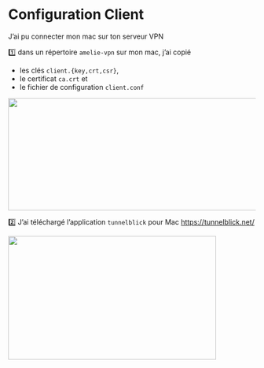 # Configuration Client

J’ai pu connecter mon mac sur ton serveur VPN
 
:one: dans un répertoire `amelie-vpn` sur mon mac, j’ai copié 
* les clés `client.{key,crt,csr}`, 
* le certificat `ca.crt` et 
* le fichier de configuration `client.conf` 

<image src ="images/image001.png" width="561" height="228"></image>

:two: J’ai téléchargé l’application `tunnelblick` pour Mac https://tunnelblick.net/

<image src ="images/image002.png" width="423" height="251"></image>


